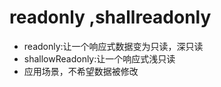 # readonly ,shallreadonly
+   readonly:让一个响应式数据变为只读，深只读
+   shallowReadonly:让一个响应式浅只读
+   应用场景，不希望数据被修改